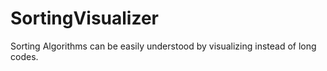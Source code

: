 # SortingVisualizer

Sorting Algorithms can be easily understood by visualizing instead of long codes.
